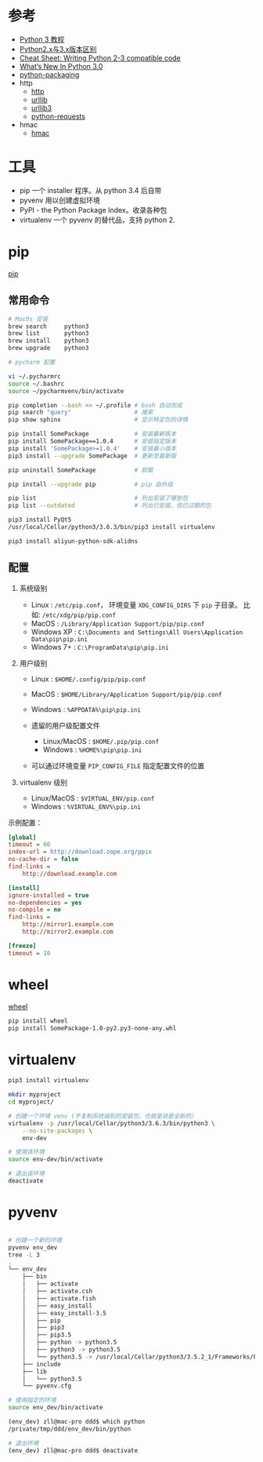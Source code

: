 

# 参考

- [Python 3 教程](http://www.runoob.com/python3/python3-tutorial.html)
- [Python2.x与3​​.x版本区别](http://www.runoob.com/python/python-2x-3x.html)
- [Cheat Sheet: Writing Python 2-3 compatible code](http://python-future.org/compatible_idioms.html)
- [What’s New In Python 3.0](https://docs.python.org/3.0/whatsnew/3.0.html)
- [python-packaging](https://python-packaging.readthedocs.io/en/latest/minimal.html)
- http
    - [http](https://docs.python.org/3/library/http.html)
    - [urllib](https://docs.python.org/3/library/urllib.html)
    - [urllib3](https://pypi.python.org/pypi/urllib3)
    - [python-requests](http://docs.python-requests.org/en/latest/index.html)
- hmac
    - [hmac](https://docs.python.org/2/library/hmac.html)

# 工具
* pip 一个 installer 程序。从 python 3.4 后自带
* pyvenv 用以创建虚拟环境
* PyPI - the Python Package Index。收录各种包
* virtualenv 一个 pyvenv 的替代品，支持 python 2.





# pip

[pip](https://pip.pypa.io/en/stable/)


## 常用命令

```bash
# MacOs 安装
brew search     python3
brew list       python3
brew install    python3
brew upgrade    python3

# pycharm 配置

vi ~/.pycharmrc
source ~/.bashrc
source ~/pycharmvenv/bin/activate

pip completion --bash >> ~/.profile # bash 自动完成
pip search "query"                  # 搜索
pip show sphinx                     # 显示特定包的详情

pip install SomePackage             # 安装最新版本
pip install SomePackage==1.0.4      # 安装指定版本
pip install 'SomePackage>=1.0.4'    # 安装最小版本
pip3 install --upgrade SomePackage  # 更新至最新版

pip uninstall SomePackage           # 卸载

pip install --upgrade pip           # pip 自升级

pip list                            # 列出安装了哪些包
pip list --outdated                 # 列出已安装、但已过期的包

pip3 install PyQt5
/usr/local/Cellar/python3/3.6.3/bin/pip3 install virtualenv

pip3 install aliyun-python-sdk-alidns
```

## 配置

1. 系统级别
    * Linux : `/etc/pip.conf`，
       环境变量 `XDG_CONFIG_DIRS` 下 `pip` 子目录。
       比如: `/etc/xdg/pip/pip.conf`
    * MacOS : `/Library/Application Support/pip/pip.conf`
    * Windows XP : `C:\Documents and Settings\All Users\Application Data\pip\pip.ini`
    * Windows 7+ : `C:\ProgramData\pip\pip.ini`
    
    
1. 用户级别
    * Linux : `$HOME/.config/pip/pip.conf`
    * MacOS : `$HOME/Library/Application Support/pip/pip.conf`
    * Windows : `%APPDATA%\pip\pip.ini`
    
    * 遗留的用户级配置文件
    
        * Linux/MacOS : `$HOME/.pip/pip.conf`
        * Windows : `%HOME%\pip\pip.ini`

    * 可以通过环境变量 `PIP_CONFIG_FILE` 指定配置文件的位置

1. virtualenv 级别
    * Linux/MacOS : `$VIRTUAL_ENV/pip.conf`
    * Windows : `%VIRTUAL_ENV%\pip.ini`

示例配置：

```ini
[global]
timeout = 60
index-url = http://download.zope.org/ppix
no-cache-dir = false
find-links =
    http://download.example.com

[install]
ignore-installed = true
no-dependencies = yes
no-compile = no
find-links =
    http://mirror1.example.com
    http://mirror2.example.com

[freeze]
timeout = 10
```

# wheel

[wheel](https://wheel.readthedocs.io/en/latest/)


```bash
pip install wheel
pip install SomePackage-1.0-py2.py3-none-any.whl
```

# virtualenv


```bash
pip3 install virtualenv

mkdir myproject
cd myproject/

# 创建一个环境 venv (不复制系统级别的安装包，也就是说是全新的）
virtualenv -p /usr/local/Cellar/python3/3.6.3/bin/python3 \
    --no-site-packages \
    env-dev

# 使用该环境
source env-dev/bin/activate

# 退出该环境
deactivate
```

# pyvenv

```bash

# 创建一个新的环境
pyvenv env_dev
tree -L 3
.
└── env_dev
    ├── bin
    │   ├── activate
    │   ├── activate.csh
    │   ├── activate.fish
    │   ├── easy_install
    │   ├── easy_install-3.5
    │   ├── pip
    │   ├── pip3
    │   ├── pip3.5
    │   ├── python -> python3.5
    │   ├── python3 -> python3.5
    │   └── python3.5 -> /usr/local/Cellar/python3/3.5.2_1/Frameworks/Python.framework/Versions/3.5/bin/python3.5
    ├── include
    ├── lib
    │   └── python3.5
    └── pyvenv.cfg

# 使用指定的环境
source env_dev/bin/activate

(env_dev) zll@mac-pro ddd$ which python
/private/tmp/ddd/env_dev/bin/python

# 退出环境
(env_dev) zll@mac-pro ddd$ deactivate
```
